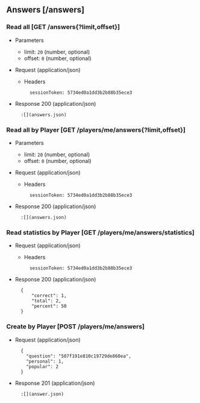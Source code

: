 ## Answers [/answers]

### Read all [GET /answers{?limit,offset}]

+ Parameters
    + limit: `20` (number, optional)
    + offset: `0` (number, optional)

+ Request (application/json)

    + Headers

            sessionToken: 5734ed0a1dd3b2b88b35ece3

+ Response 200 (application/json)

        :[](answers.json)

### Read all by Player [GET /players/me/answers{?limit,offset}]

+ Parameters
    + limit: `20` (number, optional)
    + offset: `0` (number, optional)

+ Request (application/json)

    + Headers

            sessionToken: 5734ed0a1dd3b2b88b35ece3

+ Response 200 (application/json)

        :[](answers.json)

### Read statistics by Player [GET /players/me/answers/statistics]

+ Request (application/json)

    + Headers

            sessionToken: 5734ed0a1dd3b2b88b35ece3

+ Response 200 (application/json)

        {
            "correct": 1,
            "total": 2,
            "percent": 50
        }

### Create by Player [POST /players/me/answers]

+ Request (application/json)

        {
          "question": "507f191e810c19729de860ea",
          "personal": 1,
          "popular": 2
        }

+ Response 201 (application/json)

        :[](answer.json)
